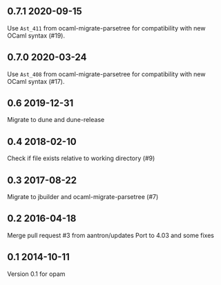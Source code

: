 0.7.1 2020-09-15
---------------------------------

Use `Ast_411` from ocaml-migrate-parsetree for compatibility with new OCaml syntax (#19).

0.7.0 2020-03-24
---------------------------------

Use `Ast_408` from ocaml-migrate-parsetree for compatibility with new OCaml syntax (#17).

0.6 2019-12-31
---------------------------------

Migrate to dune and dune-release

0.4 2018-02-10
---------------------------------

Check if file exists relative to working directory (#9)

0.3 2017-08-22
---------------------------------

Migrate to jbuilder and ocaml-migrate-parsetree (#7)

0.2 2016-04-18
---------------------------------

Merge pull request #3 from aantron/updates
Port to 4.03 and some fixes

0.1 2014-10-11
---------------------------------

Version 0.1 for opam
